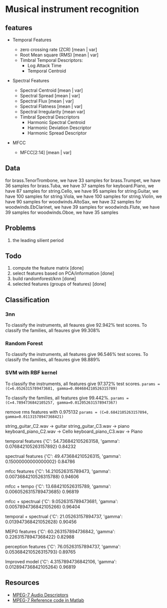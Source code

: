 # Musical instrument recognition

## features

 * Temporal Features
    + zero crossing rate (ZCR) [mean | var]
    + Root Mean square (RMS) [mean | var]
    + Timbral Temporal Descriptors:
        - Log Attack Time
        - Temporal Centroid

 * Spectral Features
    + Spectral Centroid [mean | var]
    + Spectral Spread [mean | var]
    + Spectral Flux [mean | var]
    + Spectral Flatness [mean | var]
    + Spectral Irregularity [mean var]
    + Timbral Spectral Descriptors
        - Harmonic Spectral Centroid
        - Harmonic Deviation Descriptor
        - Harmonic Spread Descriptor

 * MFCC
    + MFCC[2:14] [mean | var]

## Data

for brass.TenorTrombone, we have 33 samples
for brass.Trumpet, we have 36 samples
for brass.Tuba, we have 37 samples
for keyboard.Piano, we have 87 samples
for string.Cello, we have 95 samples
for string.Guitar, we have 100 samples
for string.Viola, we have 100 samples
for string.Violin, we have 90 samples
for woodwinds.AltoSax, we have 32 samples
for woodwinds.EbClarinet, we have 39 samples
for woodwinds.Flute, we have 39 samples
for woodwinds.Oboe, we have 35 samples

## Problems
1. the leading silient period

## Todo
1. compute the feature matrix [done]
2. select features based on PCA/information [done]
3. build randomforest/knn [done]
4. selected features (groups of features) [done]


## Classification
### 3nn
To classify the instruments, all feaures give 92.942% test scores.
To classify the families, all feaures give 99.308%

### Random Forest
To classify the instruments, all features give 96.546% test scores.
To classify the families, all feaures give 98.889%


### SVM with RBF kernel
To classify the instruments, all features give 97.372% test scores.
    `params = (C=6.0526315789473681, gamma=0.004684210526315789)`

To classify the families, all features give 99.442%.
    `params = (C=4.7894736842105257, gamma=0.012052631578947367)`

remove rms features with 0.975132
    `params = (C=8.6842105263157894, gamma=0.01131578947368421)`

string_guitar_C2.wav -> guitar
string_guitar_C3.wav -> piano
keyboard_piano_C2.wav -> Cello
keyboard_piano_C3.wav -> Piano


temporal features
{'C': 54.736842105263158, 'gamma': 0.076842105263157892}
0.84232

spectrual features
{'C': 49.473684210526315, 'gamma': 0.15000000000000002}
0.84786

mfcc features
{'C': 14.210526315789473, 'gamma': 0.0073684210526315788}
0.94606

mfcc + tempo
{'C': 13.684210526315789, 'gamma': 0.0060526315789473685}
0.96819

mfcc + spectrual
{'C': 9.0526315789473681, 'gamma': 0.0057894736842105266}
0.96404

temporal + spectrual
{'C': 21.05263157894737, 'gamma': 0.013947368421052628}
0.90456


MEPG features
{'C': 60.263157894736842, 'gamma': 0.22631578947368422}
0.82988

perception features
{'C': 76.05263157894737, 'gamma': 0.053684210526315793}
0.89765



Improved model
{'C': 4.3157894736842106, 'gamma': 0.012894736842105264}
0.96819



## Resources

 * [MPEG-7 Audio Descriptors](http://www-sipl.technion.ac.il/Info/Teaching_Projects_MPEG-7-Audio-Descriptors_e.shtml)
 * [MPEG-7 Reference code in Matlab](http://mpeg7.doc.gold.ac.uk/mirror/v1/Matlab-XM/index.html)
